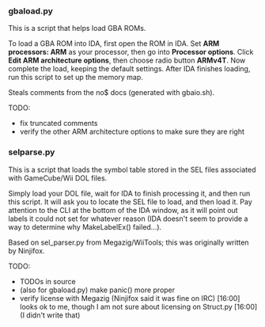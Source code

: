 ### gbaload.py

This is a script that helps load GBA ROMs.

To load a GBA ROM into IDA, first open the ROM in IDA. Set **ARM processors: ARM** as your processor, then go into **Processor options**. Click **Edit ARM architecture options**, then choose radio button **ARMv4T**. Now complete the load, keeping the default settings. After IDA finishes loading, run this script to set up the memory map.

Steals comments from the no$ docs (generated with gbaio.sh).

TODO:
* fix truncated comments
* verify the other ARM architecture options to make sure they are right

### selparse.py

This is a script that loads the symbol table stored in the SEL files associated with GameCube/Wii DOL files.

Simply load your DOL file, wait for IDA to finish processing it, and then run this script. It will ask you to locate the SEL file to load, and then load it. Pay attention to the CLI at the bottom of the IDA window, as it will point out labels it could not set for whatever reason (IDA doesn't seem to provide a way to determine why MakeLabelEx() failed...).

Based on sel_parser.py from Megazig/WiiTools; this was originally written by Ninjifox.

TODO:
* TODOs in source
* (also for gbaload.py) make panic() more proper
* verify license with Megazig (Ninjifox said it was fine on IRC)
 [16:00] <Ninjifox> looks ok to me, though I am not sure about licensing on Struct.py
 [16:00] <Ninjifox> (I didn't write that)
